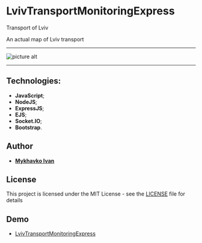 LvivTransportMonitoringExpress
===================


Transport of Lviv

An actual map of Lviv transport

----------

![picture alt](public/demo/preview.gif "LvivTransportMonitoringExpress")

-------------
Technologies:
-------------

 - **JavaScript**;
 - **NodeJS**;
 - **ExpressJS**;
 - **EJS**;
 - **Socket.IO**;
 - **Bootstrap**.

## Author

*  [**Mykhavko Ivan**](https://github.com/Tegos)

## License

This project is licensed under the MIT License - see the [LICENSE](LICENSE) file for details

## Demo

*  [LvivTransportMonitoringExpress](https://transport-monitoring-express.herokuapp.com)